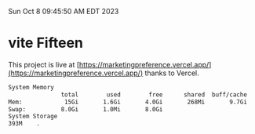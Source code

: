 Sun Oct  8 09:45:50 AM EDT 2023

# vite Fifteen


This project is live at [https://marketingpreference.vercel.app/](https://marketingpreference.vercel.app/) thanks to Vercel.

```bash
System Memory
               total        used        free      shared  buff/cache   available
Mem:            15Gi       1.6Gi       4.0Gi       268Mi       9.7Gi        13Gi
Swap:          8.0Gi       1.0Mi       8.0Gi
System Storage
393M	.
```
